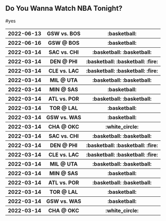 

## Do You Wanna Watch NBA Tonight?
#yes
<table>
    <tr>
        <th>2022-06-13</th>
        <th>GSW vs. BOS</th>
        <th>:basketball:</th>
    </tr>
    <tr>
        <th>2022-06-16</th>
        <th>GSW @ BOS</th>
        <th>:basketball:</th>
    </tr>
    <tr>
        <th>2022-03-14</th>
        <th>SAC vs. CHI</th>
        <th>:basketball: :basketball:</th>
    </tr>
    <tr>
        <th>2022-03-14</th>
        <th>DEN @ PHI</th>
        <th>:basketball: :basketball: :fire:</th>
    </tr>
    <tr>
        <th>2022-03-14</th>
        <th>CLE vs. LAC</th>
        <th>:basketball: :basketball: :fire:</th>
    </tr>
    <tr>
        <th>2022-03-14</th>
        <th>MIL @ UTA</th>
        <th>:basketball: :basketball:</th>
    </tr>
    <tr>
        <th>2022-03-14</th>
        <th>MIN @ SAS</th>
        <th>:basketball:</th>
    </tr>
    <tr>
        <th>2022-03-14</th>
        <th>ATL vs. POR</th>
        <th>:basketball: :basketball:</th>
    </tr>
    <tr>
        <th>2022-03-14</th>
        <th>TOR @ LAL</th>
        <th>:basketball:</th>
    </tr>
    <tr>
        <th>2022-03-14</th>
        <th>GSW vs. WAS</th>
        <th>:basketball:</th>
    </tr>
    <tr>
        <th>2022-03-14</th>
        <th>CHA @ OKC</th>
        <th>:white_circle:</th>
    </tr>
    <tr>
        <th>2022-03-14</th>
        <th>SAC vs. CHI</th>
        <th>:basketball: :basketball:</th>
    </tr>
    <tr>
        <th>2022-03-14</th>
        <th>DEN @ PHI</th>
        <th>:basketball: :basketball: :fire:</th>
    </tr>
    <tr>
        <th>2022-03-14</th>
        <th>CLE vs. LAC</th>
        <th>:basketball: :basketball: :fire:</th>
    </tr>
    <tr>
        <th>2022-03-14</th>
        <th>MIL @ UTA</th>
        <th>:basketball: :basketball:</th>
    </tr>
    <tr>
        <th>2022-03-14</th>
        <th>MIN @ SAS</th>
        <th>:basketball:</th>
    </tr>
    <tr>
        <th>2022-03-14</th>
        <th>ATL vs. POR</th>
        <th>:basketball: :basketball:</th>
    </tr>
    <tr>
        <th>2022-03-14</th>
        <th>TOR @ LAL</th>
        <th>:basketball:</th>
    </tr>
    <tr>
        <th>2022-03-14</th>
        <th>GSW vs. WAS</th>
        <th>:basketball:</th>
    </tr>
    <tr>
        <th>2022-03-14</th>
        <th>CHA @ OKC</th>
        <th>:white_circle:</th>
    </tr>
</table> 
